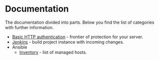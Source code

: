# Documentation

The documentation divided into parts. Below you find the list of categories with further information.

- [Basic HTTP authentication](basic-http-auth) - frontier of protection for your server.
- [Jenkins](jenkins) - build project instance with incoming changes.
- Ansible
  - [Inventory](ansible-inventory) - list of managed hosts.
